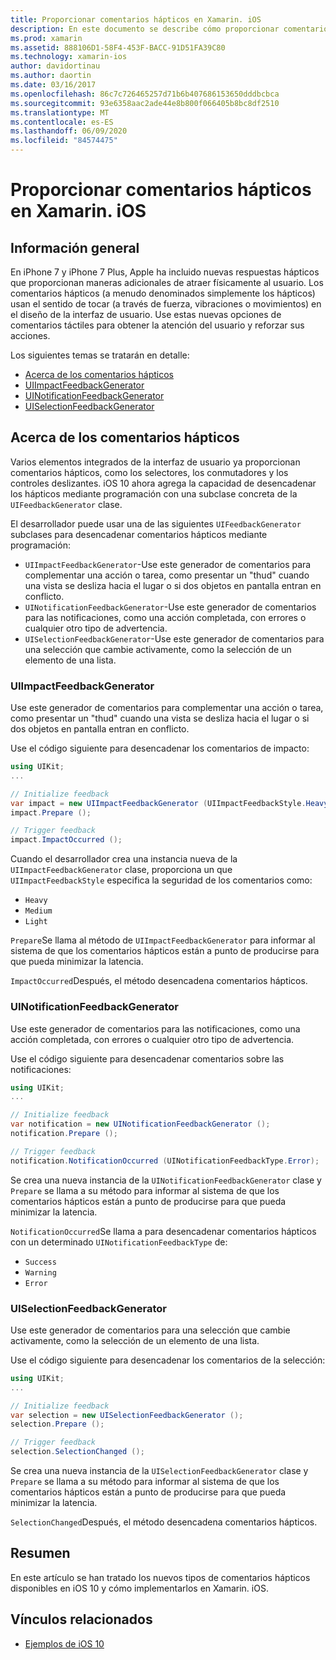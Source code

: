 ```yaml
---
title: Proporcionar comentarios hápticos en Xamarin. iOS
description: En este documento se describe cómo proporcionar comentarios hápticos en una aplicación Xamarin. iOS. Describe UIImpactFeedbackGenerator, UINotificationFeedbackGenerator y UISelectionFeedbackGenerator.
ms.prod: xamarin
ms.assetid: 888106D1-58F4-453F-BACC-91D51FA39C80
ms.technology: xamarin-ios
author: davidortinau
ms.author: daortin
ms.date: 03/16/2017
ms.openlocfilehash: 86c7c726465257d71b6b407686153650dddbcbca
ms.sourcegitcommit: 93e6358aac2ade44e8b800f066405b8bc8df2510
ms.translationtype: MT
ms.contentlocale: es-ES
ms.lasthandoff: 06/09/2020
ms.locfileid: "84574475"
---
```

# <a name="providing-haptic-feedback-in-xamarinios"></a>Proporcionar comentarios hápticos en Xamarin. iOS

<a name="Overview"></a>

## <a name="overview"></a>Información general

En iPhone 7 y iPhone 7 Plus, Apple ha incluido nuevas respuestas hápticos que proporcionan maneras adicionales de atraer físicamente al usuario. Los comentarios hápticos (a menudo denominados simplemente los hápticos) usan el sentido de tocar (a través de fuerza, vibraciones o movimientos) en el diseño de la interfaz de usuario. Use estas nuevas opciones de comentarios táctiles para obtener la atención del usuario y reforzar sus acciones.

Los siguientes temas se tratarán en detalle:

- [Acerca de los comentarios hápticos](#About-Haptic-Feedback)
- [UIImpactFeedbackGenerator](#UIImpactFeedbackGenerator)
- [UINotificationFeedbackGenerator](#UINotificationFeedbackGenerator)
- [UISelectionFeedbackGenerator](#UISelectionFeedbackGenerator)

<a name="About-Haptic-Feedback"></a>

## <a name="about-haptic-feedback"></a>Acerca de los comentarios hápticos

Varios elementos integrados de la interfaz de usuario ya proporcionan comentarios hápticos, como los selectores, los conmutadores y los controles deslizantes. iOS 10 ahora agrega la capacidad de desencadenar los hápticos mediante programación con una subclase concreta de la `UIFeedbackGenerator` clase.

El desarrollador puede usar una de las siguientes `UIFeedbackGenerator` subclases para desencadenar comentarios hápticos mediante programación:

- `UIImpactFeedbackGenerator`-Use este generador de comentarios para complementar una acción o tarea, como presentar un "thud" cuando una vista se desliza hacia el lugar o si dos objetos en pantalla entran en conflicto.
- `UINotificationFeedbackGenerator`-Use este generador de comentarios para las notificaciones, como una acción completada, con errores o cualquier otro tipo de advertencia.
- `UISelectionFeedbackGenerator`-Use este generador de comentarios para una selección que cambie activamente, como la selección de un elemento de una lista.

<a name="UIImpactFeedbackGenerator"></a>

### <a name="uiimpactfeedbackgenerator"></a>UIImpactFeedbackGenerator

Use este generador de comentarios para complementar una acción o tarea, como presentar un "thud" cuando una vista se desliza hacia el lugar o si dos objetos en pantalla entran en conflicto.

Use el código siguiente para desencadenar los comentarios de impacto:

```csharp
using UIKit;
...

// Initialize feedback
var impact = new UIImpactFeedbackGenerator (UIImpactFeedbackStyle.Heavy);
impact.Prepare ();

// Trigger feedback
impact.ImpactOccurred ();
```

Cuando el desarrollador crea una instancia nueva de la `UIImpactFeedbackGenerator` clase, proporciona un que `UIImpactFeedbackStyle` especifica la seguridad de los comentarios como:

- `Heavy`
- `Medium`
- `Light`

`Prepare`Se llama al método de `UIImpactFeedbackGenerator` para informar al sistema de que los comentarios hápticos están a punto de producirse para que pueda minimizar la latencia.

`ImpactOccurred`Después, el método desencadena comentarios hápticos.

<a name="UINotificationFeedbackGenerator"></a>

### <a name="uinotificationfeedbackgenerator"></a>UINotificationFeedbackGenerator

Use este generador de comentarios para las notificaciones, como una acción completada, con errores o cualquier otro tipo de advertencia.

Use el código siguiente para desencadenar comentarios sobre las notificaciones:

```csharp
using UIKit;
...

// Initialize feedback
var notification = new UINotificationFeedbackGenerator ();
notification.Prepare ();

// Trigger feedback
notification.NotificationOccurred (UINotificationFeedbackType.Error);
```

Se crea una nueva instancia de la `UINotificationFeedbackGenerator` clase y `Prepare` se llama a su método para informar al sistema de que los comentarios hápticos están a punto de producirse para que pueda minimizar la latencia.

`NotificationOccurred`Se llama a para desencadenar comentarios hápticos con un determinado `UINotificationFeedbackType` de:

- `Success`
- `Warning`
- `Error`

<a name="UISelectionFeedbackGenerator"></a>

### <a name="uiselectionfeedbackgenerator"></a>UISelectionFeedbackGenerator

Use este generador de comentarios para una selección que cambie activamente, como la selección de un elemento de una lista.

Use el código siguiente para desencadenar los comentarios de la selección:

```csharp
using UIKit;
...

// Initialize feedback
var selection = new UISelectionFeedbackGenerator ();
selection.Prepare ();

// Trigger feedback
selection.SelectionChanged ();
```

Se crea una nueva instancia de la `UISelectionFeedbackGenerator` clase y `Prepare` se llama a su método para informar al sistema de que los comentarios hápticos están a punto de producirse para que pueda minimizar la latencia.

`SelectionChanged`Después, el método desencadena comentarios hápticos.

## <a name="summary"></a>Resumen

En este artículo se han tratado los nuevos tipos de comentarios hápticos disponibles en iOS 10 y cómo implementarlos en Xamarin. iOS.

## <a name="related-links"></a>Vínculos relacionados

- [Ejemplos de iOS 10](https://docs.microsoft.com/samples/browse/?products=xamarin&term=Xamarin.iOS+iOS10)
